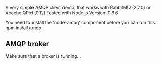 A very simple AMQP client demo, that works with RabbitMQ (2.7.0) or Apache QPid (0.12)
Tested with Node.js Version: 0.6.6

You need to install the 'node-ampq' component before you can run this.
    npm install amqp

## AMQP broker
Make sure that a broker is running...